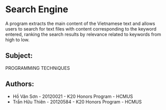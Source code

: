 # Search Engine

A program extracts the main content of the Vietnamese text and allows users to search for text files with content corresponding to the keyword
entered, ranking the search results by relevance related to keywords from high to low.

## Subject: 

PROGRAMMiNG TECHNiQUES

## Authors: 

- Hồ Văn Sơn - 20120021 - K20 Honors Program - HCMUS
- Trần Hữu Thiên - 20120584 - K20 Honors Program - HCMUS
